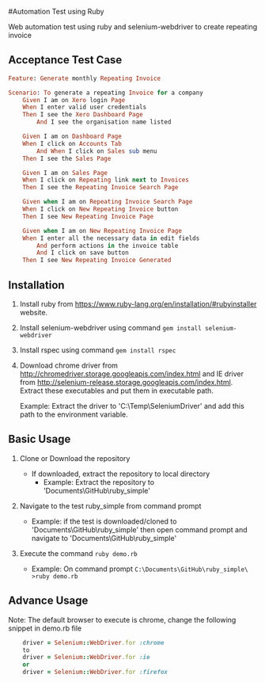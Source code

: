 #Automation Test using Ruby

Web automation test using ruby and selenium-webdriver to create repeating invoice

## Acceptance Test Case

```ruby
Feature: Generate monthly Repeating Invoice

Scenario: To generate a repeating Invoice for a company
	Given I am on Xero login Page
	When I enter valid user credentials
	Then I see the Xero Dashboard Page
		And I see the organisation name listed

	Given I am on Dashboard Page
	When I click on Accounts Tab
		And When I click on Sales sub menu
	Then I see the Sales Page

	Given I am on Sales Page
	When I click on Repeating link next to Invoices
	Then I see the Repeating Invoice Search Page

	Given when I am on Repeating Invoice Search Page
	When I click on New Repeating Invoice button
	Then I see New Repeating Invoice Page

	Given when I am on New Repeating Invoice Page
	When I enter all the necessary data in edit fields
		And perform actions in the invoice table
		And I click on save button
	Then I see New Repeating Invoice Generated
```

## Installation
1. Install ruby from https://www.ruby-lang.org/en/installation/#rubyinstaller website.
2. Install selenium-webdriver using command ```gem install selenium-webdriver```
3. Install rspec using command ```gem install rspec```
4. Download chrome driver from http://chromedriver.storage.googleapis.com/index.html and IE driver from http://selenium-release.storage.googleapis.com/index.html. Extract these executables and put them in executable path.

   Example: Extract the driver to 'C:\Temp\SeleniumDriver\' and add this path to the environment variable.

## Basic Usage
1. Clone or Download the repository
   - If downloaded, extract the repository to local directory
     * Example: Extract the repository to 'Documents\GitHub\ruby_simple'

2. Navigate to the test ruby_simple from command prompt
   * Example: if the test is downloaded/cloned to 'Documents\GitHub\ruby_simple' then open command prompt and navigate to 'Documents\GitHub\ruby_simple'
3. Execute the command ```ruby demo.rb```
   - Example: On command prompt ```C:\Documents\GitHub\ruby_simple\ >ruby demo.rb```
   
## Advance Usage
Note: The default browser to execute is chrome, change the following snippet in demo.rb file
```ruby
	driver = Selenium::WebDriver.for :chrome
	to 
	driver = Selenium::WebDriver.for :ie
	or
	driver = Selenium::WebDriver.for :firefox
```
